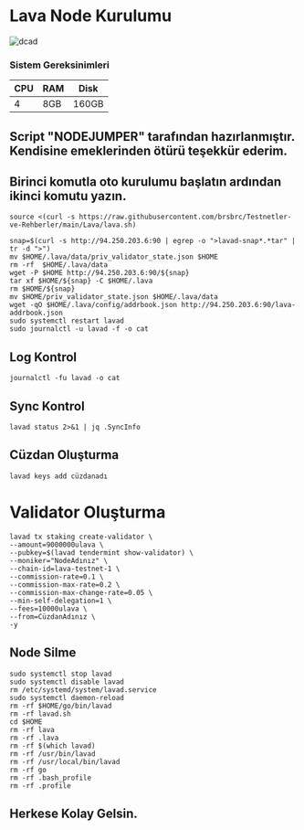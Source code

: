 # Lava Node Kurulumu

![dcad](https://user-images.githubusercontent.com/107190154/221439481-2fa90550-145b-4257-89df-eddece2a05a4.png)

### Sistem Gereksinimleri 

|CPU | RAM  | Disk  | 
|----|------|----------|
|   4| 8GB  | 160GB    |

## Script "NODEJUMPER" tarafından hazırlanmıştır. Kendisine emeklerinden ötürü teşekkür ederim.

## Birinci komutla oto kurulumu başlatın ardından ikinci komutu yazın.
```
source <(curl -s https://raw.githubusercontent.com/brsbrc/Testnetler-ve-Rehberler/main/Lava/lava.sh)
```
```
snap=$(curl -s http://94.250.203.6:90 | egrep -o ">lavad-snap*.*tar" | tr -d ">")
mv $HOME/.lava/data/priv_validator_state.json $HOME
rm -rf  $HOME/.lava/data
wget -P $HOME http://94.250.203.6:90/${snap}
tar xf $HOME/${snap} -C $HOME/.lava
rm $HOME/${snap}
mv $HOME/priv_validator_state.json $HOME/.lava/data
wget -qO $HOME/.lava/config/addrbook.json http://94.250.203.6:90/lava-addrbook.json
sudo systemctl restart lavad
sudo journalctl -u lavad -f -o cat
```
## Log Kontrol
```
journalctl -fu lavad -o cat
```
## Sync Kontrol
```
lavad status 2>&1 | jq .SyncInfo
```
## Cüzdan Oluşturma
```
lavad keys add cüzdanadı
```
# Validator Oluşturma
```
lavad tx staking create-validator \
--amount=9000000ulava \
--pubkey=$(lavad tendermint show-validator) \
--moniker="NodeAdınız" \
--chain-id=lava-testnet-1 \
--commission-rate=0.1 \
--commission-max-rate=0.2 \
--commission-max-change-rate=0.05 \
--min-self-delegation=1 \
--fees=10000ulava \
--from=CüzdanAdınız \
-y
```

## Node Silme
```
sudo systemctl stop lavad
sudo systemctl disable lavad
rm /etc/systemd/system/lavad.service
sudo systemctl daemon-reload
rm -rf $HOME/go/bin/lavad
rm -rf lavad.sh
cd $HOME
rm -rf lava
rm -rf .lava
rm -rf $(which lavad)
rm -rf /usr/bin/lavad
rm -rf /usr/local/bin/lavad
rm -rf go
rm -rf .bash_profile
rm -rf .profile
```

## Herkese Kolay Gelsin.
